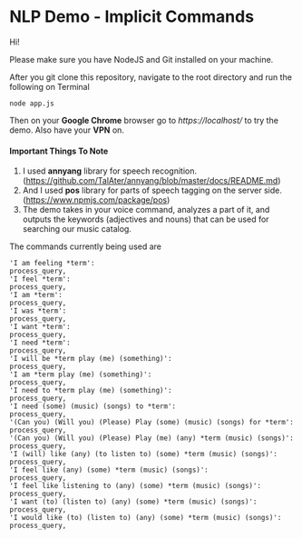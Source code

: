 # NLP Demo - Implicit Commands

Hi!

Please make sure you have NodeJS and Git installed on your machine.

After you git clone this repository, navigate to the root directory and run the following on Terminal

```
node app.js
```

Then on your **Google Chrome** browser go to *https://localhost/* to try the demo. Also have your **VPN** on.

#### Important Things To Note

1. I used **annyang** library for speech recognition. (https://github.com/TalAter/annyang/blob/master/docs/README.md)
2. And I used **pos** library for parts of speech tagging on the server side. (https://www.npmjs.com/package/pos)
3. The demo takes in your voice command, analyzes a part of it, and outputs the keywords (adjectives and nouns) that can be used for searching our music catalog.

The commands currently being used are

```
'I am feeling *term':                                                        process_query,
'I feel *term':                                                              process_query,
'I am *term':                                                                process_query,
'I was *term':                                                               process_query,
'I want *term':                                                              process_query,
'I need *term':                                                              process_query,
'I will be *term play (me) (something)':                                     process_query,
'I am *term play (me) (something)':                                          process_query,
'I need to *term play (me) (something)':                                     process_query,
'I need (some) (music) (songs) to *term':                                    process_query,
'(Can you) (Will you) (Please) Play (some) (music) (songs) for *term':       process_query,
'(Can you) (Will you) (Please) Play (me) (any) *term (music) (songs)':       process_query,
'I (will) like (any) (to listen to) (some) *term (music) (songs)':           process_query,
'I feel like (any) (some) *term (music) (songs)':                            process_query,
'I feel like listening to (any) (some) *term (music) (songs)':               process_query,
'I want (to) (listen to) (any) (some) *term (music) (songs)':                process_query,
'I would like (to) (listen to) (any) (some) *term (music) (songs)':          process_query,
```